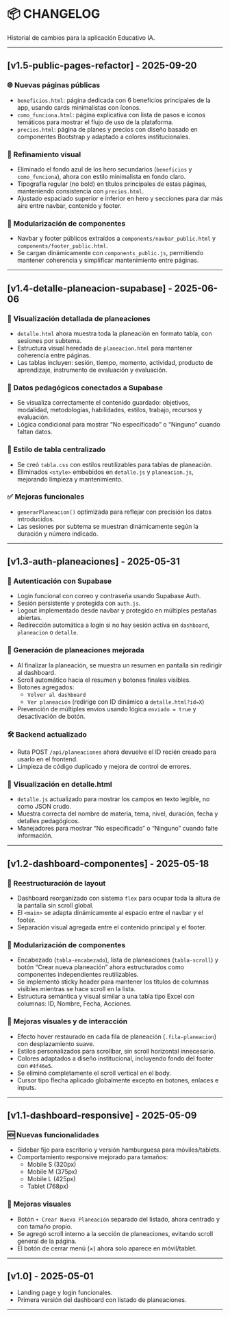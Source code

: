 # 📦 CHANGELOG

Historial de cambios para la aplicación Educativo IA.

---

## [v1.5-public-pages-refactor] - 2025-09-20

### 🌐 Nuevas páginas públicas
- `beneficios.html`: página dedicada con 6 beneficios principales de la app, usando cards minimalistas con íconos.
- `como_funciona.html`: página explicativa con lista de pasos e íconos temáticos para mostrar el flujo de uso de la plataforma.
- `precios.html`: página de planes y precios con diseño basado en componentes Bootstrap y adaptado a colores institucionales.

### 🎨 Refinamiento visual
- Eliminado el fondo azul de los hero secundarios (`beneficios` y `como_funciona`), ahora con estilo minimalista en fondo claro.
- Tipografía regular (no bold) en títulos principales de estas páginas, manteniendo consistencia con `precios.html`.
- Ajustado espaciado superior e inferior en hero y secciones para dar más aire entre navbar, contenido y footer.

### 🧩 Modularización de componentes
- Navbar y footer públicos extraídos a `components/navbar_public.html` y `components/footer_public.html`.
- Se cargan dinámicamente con `components_public.js`, permitiendo mantener coherencia y simplificar mantenimiento entre páginas.

---

## [v1.4-detalle-planeacion-supabase] - 2025-06-06

### 🧾 Visualización detallada de planeaciones
- `detalle.html` ahora muestra toda la planeación en formato tabla, con sesiones por subtema.
- Estructura visual heredada de `planeacion.html` para mantener coherencia entre páginas.
- Las tablas incluyen: sesión, tiempo, momento, actividad, producto de aprendizaje, instrumento de evaluación y evaluación.

### 🧠 Datos pedagógicos conectados a Supabase
- Se visualiza correctamente el contenido guardado: objetivos, modalidad, metodologías, habilidades, estilos, trabajo, recursos y evaluación.
- Lógica condicional para mostrar “No especificado” o “Ninguno” cuando faltan datos.

### 🎨 Estilo de tabla centralizado
- Se creó `tabla.css` con estilos reutilizables para tablas de planeación.
- Eliminados `<style>` embebidos en `detalle.js` y `planeacion.js`, mejorando limpieza y mantenimiento.

### ✅ Mejoras funcionales
- `generarPlaneacion()` optimizada para reflejar con precisión los datos introducidos.
- Las sesiones por subtema se muestran dinámicamente según la duración y número indicado.

---

## [v1.3-auth-planeaciones] - 2025-05-31

### 🔐 Autenticación con Supabase
- Login funcional con correo y contraseña usando Supabase Auth.
- Sesión persistente y protegida con `auth.js`.
- Logout implementado desde navbar y protegido en múltiples pestañas abiertas.
- Redirección automática a login si no hay sesión activa en `dashboard`, `planeacion` o `detalle`.

### 📄 Generación de planeaciones mejorada
- Al finalizar la planeación, se muestra un resumen en pantalla sin redirigir al dashboard.
- Scroll automático hacia el resumen y botones finales visibles.
- Botones agregados:
  - `Volver al dashboard`
  - `Ver planeación` (redirige con ID dinámico a `detalle.html?id=X`)
- Prevención de múltiples envíos usando lógica `enviado = true` y desactivación de botón.

### 🛠️ Backend actualizado
- Ruta POST `/api/planeaciones` ahora devuelve el ID recién creado para usarlo en el frontend.
- Limpieza de código duplicado y mejora de control de errores.

### 🔎 Visualización en detalle.html
- `detalle.js` actualizado para mostrar los campos en texto legible, no como JSON crudo.
- Muestra correcta del nombre de materia, tema, nivel, duración, fecha y detalles pedagógicos.
- Manejadores para mostrar “No especificado” o “Ninguno” cuando falte información.

---

## [v1.2-dashboard-componentes] - 2025-05-18

### 🧱 Reestructuración de layout
- Dashboard reorganizado con sistema `flex` para ocupar toda la altura de la pantalla sin scroll global.
- El `<main>` se adapta dinámicamente al espacio entre el navbar y el footer.
- Separación visual agregada entre el contenido principal y el footer.

### 🧩 Modularización de componentes
- Encabezado (`tabla-encabezado`), lista de planeaciones (`tabla-scroll`) y botón “Crear nueva planeación” ahora estructurados como componentes independientes reutilizables.
- Se implementó sticky header para mantener los títulos de columnas visibles mientras se hace scroll en la lista.
- Estructura semántica y visual similar a una tabla tipo Excel con columnas: ID, Nombre, Fecha, Acciones.

### 🎨 Mejoras visuales y de interacción
- Efecto hover restaurado en cada fila de planeación (`.fila-planeacion`) con desplazamiento suave.
- Estilos personalizados para scrollbar, sin scroll horizontal innecesario.
- Colores adaptados a diseño institucional, incluyendo fondo del footer con `#4f46e5`.
- Se eliminó completamente el scroll vertical en el body.
- Cursor tipo flecha aplicado globalmente excepto en botones, enlaces e inputs.

---

## [v1.1-dashboard-responsive] - 2025-05-09

### 🆕 Nuevas funcionalidades
- Sidebar fijo para escritorio y versión hamburguesa para móviles/tablets.
- Comportamiento responsive mejorado para tamaños:
  - Mobile S (320px)
  - Mobile M (375px)
  - Mobile L (425px)
  - Tablet (768px)

### 🎨 Mejoras visuales
- Botón `+ Crear Nueva Planeación` separado del listado, ahora centrado y con tamaño propio.
- Se agregó scroll interno a la sección de planeaciones, evitando scroll general de la página.
- El botón de cerrar menú (×) ahora solo aparece en móvil/tablet.

---

## [v1.0] - 2025-05-01

- Landing page y login funcionales.
- Primera versión del dashboard con listado de planeaciones.

---